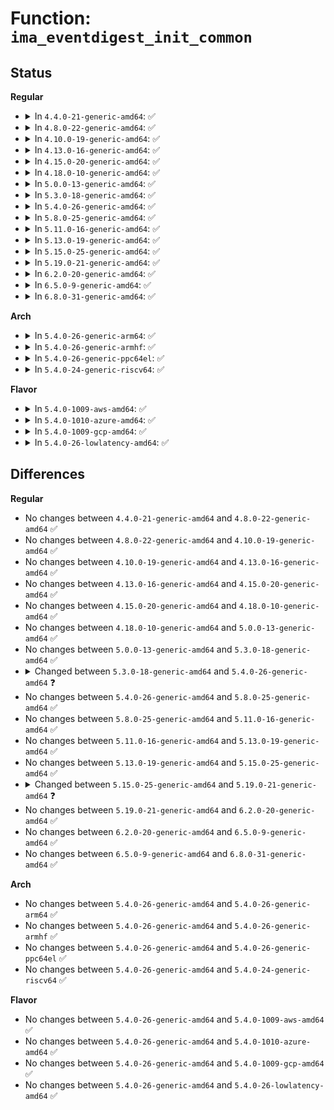 # Function: <code>ima_eventdigest_init_common</code>

## Status
<b>Regular</b>
<ul>
<li>
<details>
<summary>In <code>4.4.0-21-generic-amd64</code>: ✅</summary>

```c
int ima_eventdigest_init_common(u8 * digest, u32 digestsize, u8 hash_algo, struct ima_field_data * field_data)
```

```json
{
  "name": "ima_eventdigest_init_common",
  "collision_type": "Unique Static",
  "inline_type": "No",
  "funcs": [
    {
      "addr": 18446744071582621376,
      "name": "ima_eventdigest_init_common",
      "external": false,
      "loc": "security/integrity/ima/ima_template_lib.c:160",
      "file": "security/integrity/ima/ima_template_lib.c",
      "inline": "seen, unknown",
      "caller_inline": [],
      "caller_func": [
        "security/integrity/ima/ima_template_lib.c:ima_eventdigest_init",
        "security/integrity/ima/ima_template_lib.c:ima_eventdigest_ng_init",
        "security/integrity/ima/ima_template_lib.c:ima_eventdigest_ng_init"
      ]
    }
  ],
  "symbols": [
    {
      "addr": 18446744071582621376,
      "name": "ima_eventdigest_init_common",
      "section": ".text",
      "bind": "STB_LOCAL",
      "size": 265
    }
  ]
}
```
</details>
</li>
<li>
<details>
<summary>In <code>4.8.0-22-generic-amd64</code>: ✅</summary>

```c
int ima_eventdigest_init_common(u8 * digest, u32 digestsize, u8 hash_algo, struct ima_field_data * field_data)
```

```json
{
  "name": "ima_eventdigest_init_common",
  "collision_type": "Unique Static",
  "inline_type": "No",
  "funcs": [
    {
      "addr": 18446744071582870784,
      "name": "ima_eventdigest_init_common",
      "external": false,
      "loc": "security/integrity/ima/ima_template_lib.c:159",
      "file": "security/integrity/ima/ima_template_lib.c",
      "inline": "seen, unknown",
      "caller_inline": [],
      "caller_func": [
        "security/integrity/ima/ima_template_lib.c:ima_eventdigest_ng_init",
        "security/integrity/ima/ima_template_lib.c:ima_eventdigest_ng_init",
        "security/integrity/ima/ima_template_lib.c:ima_eventdigest_init"
      ]
    }
  ],
  "symbols": [
    {
      "addr": 18446744071582870784,
      "name": "ima_eventdigest_init_common",
      "section": ".text",
      "bind": "STB_LOCAL",
      "size": 265
    }
  ]
}
```
</details>
</li>
<li>
<details>
<summary>In <code>4.10.0-19-generic-amd64</code>: ✅</summary>

```c
int ima_eventdigest_init_common(u8 * digest, u32 digestsize, u8 hash_algo, struct ima_field_data * field_data)
```

```json
{
  "name": "ima_eventdigest_init_common",
  "collision_type": "Unique Static",
  "inline_type": "No",
  "funcs": [
    {
      "addr": 18446744071582968224,
      "name": "ima_eventdigest_init_common",
      "external": false,
      "loc": "security/integrity/ima/ima_template_lib.c:162",
      "file": "security/integrity/ima/ima_template_lib.c",
      "inline": "seen, unknown",
      "caller_inline": [],
      "caller_func": [
        "security/integrity/ima/ima_template_lib.c:ima_eventdigest_ng_init",
        "security/integrity/ima/ima_template_lib.c:ima_eventdigest_ng_init",
        "security/integrity/ima/ima_template_lib.c:ima_eventdigest_init"
      ]
    }
  ],
  "symbols": [
    {
      "addr": 18446744071582968224,
      "name": "ima_eventdigest_init_common",
      "section": ".text",
      "bind": "STB_LOCAL",
      "size": 265
    }
  ]
}
```
</details>
</li>
<li>
<details>
<summary>In <code>4.13.0-16-generic-amd64</code>: ✅</summary>

```c
int ima_eventdigest_init_common(u8 * digest, u32 digestsize, u8 hash_algo, struct ima_field_data * field_data)
```

```json
{
  "name": "ima_eventdigest_init_common",
  "collision_type": "Unique Static",
  "inline_type": "No",
  "funcs": [
    {
      "addr": 18446744071583018416,
      "name": "ima_eventdigest_init_common",
      "external": false,
      "loc": "security/integrity/ima/ima_template_lib.c:223",
      "file": "security/integrity/ima/ima_template_lib.c",
      "inline": "seen, unknown",
      "caller_inline": [],
      "caller_func": [
        "security/integrity/ima/ima_template_lib.c:ima_eventdigest_ng_init",
        "security/integrity/ima/ima_template_lib.c:ima_eventdigest_ng_init",
        "security/integrity/ima/ima_template_lib.c:ima_eventdigest_init"
      ]
    }
  ],
  "symbols": [
    {
      "addr": 18446744071583018416,
      "name": "ima_eventdigest_init_common",
      "section": ".text",
      "bind": "STB_LOCAL",
      "size": 351
    }
  ]
}
```
</details>
</li>
<li>
<details>
<summary>In <code>4.15.0-20-generic-amd64</code>: ✅</summary>

```c
int ima_eventdigest_init_common(u8 * digest, u32 digestsize, u8 hash_algo, struct ima_field_data * field_data)
```

```json
{
  "name": "ima_eventdigest_init_common",
  "collision_type": "Unique Static",
  "inline_type": "No",
  "funcs": [
    {
      "addr": 18446744071583183440,
      "name": "ima_eventdigest_init_common",
      "external": false,
      "loc": "security/integrity/ima/ima_template_lib.c:223",
      "file": "security/integrity/ima/ima_template_lib.c",
      "inline": "seen, unknown",
      "caller_inline": [],
      "caller_func": [
        "security/integrity/ima/ima_template_lib.c:ima_eventdigest_ng_init",
        "security/integrity/ima/ima_template_lib.c:ima_eventdigest_ng_init",
        "security/integrity/ima/ima_template_lib.c:ima_eventdigest_init"
      ]
    }
  ],
  "symbols": [
    {
      "addr": 18446744071583183440,
      "name": "ima_eventdigest_init_common",
      "section": ".text",
      "bind": "STB_LOCAL",
      "size": 351
    }
  ]
}
```
</details>
</li>
<li>
<details>
<summary>In <code>4.18.0-10-generic-amd64</code>: ✅</summary>

```c
int ima_eventdigest_init_common(u8 * digest, u32 digestsize, u8 hash_algo, struct ima_field_data * field_data)
```

```json
{
  "name": "ima_eventdigest_init_common",
  "collision_type": "Unique Static",
  "inline_type": "No",
  "funcs": [
    {
      "addr": 18446744071583389808,
      "name": "ima_eventdigest_init_common",
      "external": false,
      "loc": "security/integrity/ima/ima_template_lib.c:225",
      "file": "security/integrity/ima/ima_template_lib.c",
      "inline": "seen, unknown",
      "caller_inline": [],
      "caller_func": [
        "security/integrity/ima/ima_template_lib.c:ima_eventdigest_ng_init",
        "security/integrity/ima/ima_template_lib.c:ima_eventdigest_ng_init",
        "security/integrity/ima/ima_template_lib.c:ima_eventdigest_init"
      ]
    }
  ],
  "symbols": [
    {
      "addr": 18446744071583389808,
      "name": "ima_eventdigest_init_common",
      "section": ".text",
      "bind": "STB_LOCAL",
      "size": 366
    }
  ]
}
```
</details>
</li>
<li>
<details>
<summary>In <code>5.0.0-13-generic-amd64</code>: ✅</summary>

```c
int ima_eventdigest_init_common(u8 * digest, u32 digestsize, u8 hash_algo, struct ima_field_data * field_data)
```

```json
{
  "name": "ima_eventdigest_init_common",
  "collision_type": "Unique Static",
  "inline_type": "No",
  "funcs": [
    {
      "addr": 18446744071583509584,
      "name": "ima_eventdigest_init_common",
      "external": false,
      "loc": "security/integrity/ima/ima_template_lib.c:225",
      "file": "security/integrity/ima/ima_template_lib.c",
      "inline": "seen, unknown",
      "caller_inline": [],
      "caller_func": [
        "security/integrity/ima/ima_template_lib.c:ima_eventdigest_ng_init",
        "security/integrity/ima/ima_template_lib.c:ima_eventdigest_ng_init",
        "security/integrity/ima/ima_template_lib.c:ima_eventdigest_init"
      ]
    }
  ],
  "symbols": [
    {
      "addr": 18446744071583509584,
      "name": "ima_eventdigest_init_common",
      "section": ".text",
      "bind": "STB_LOCAL",
      "size": 366
    }
  ]
}
```
</details>
</li>
<li>
<details>
<summary>In <code>5.3.0-18-generic-amd64</code>: ✅</summary>

```c
int ima_eventdigest_init_common(u8 * digest, u32 digestsize, u8 hash_algo, struct ima_field_data * field_data)
```

```json
{
  "name": "ima_eventdigest_init_common",
  "collision_type": "Unique Static",
  "inline_type": "No",
  "funcs": [
    {
      "addr": 18446744071583697216,
      "name": "ima_eventdigest_init_common",
      "external": false,
      "loc": "security/integrity/ima/ima_template_lib.c:228",
      "file": "security/integrity/ima/ima_template_lib.c",
      "inline": "seen, unknown",
      "caller_inline": [],
      "caller_func": [
        "security/integrity/ima/ima_template_lib.c:ima_eventdigest_ng_init",
        "security/integrity/ima/ima_template_lib.c:ima_eventdigest_ng_init",
        "security/integrity/ima/ima_template_lib.c:ima_eventdigest_init"
      ]
    }
  ],
  "symbols": [
    {
      "addr": 18446744071583697216,
      "name": "ima_eventdigest_init_common",
      "section": ".text",
      "bind": "STB_LOCAL",
      "size": 282
    }
  ]
}
```
</details>
</li>
<li>
<details>
<summary>In <code>5.4.0-26-generic-amd64</code>: ✅</summary>

```c
int ima_eventdigest_init_common(const u8 * digest, u32 digestsize, u8 hash_algo, struct ima_field_data * field_data)
```

```json
{
  "name": "ima_eventdigest_init_common",
  "collision_type": "Unique Static",
  "inline_type": "No",
  "funcs": [
    {
      "addr": 18446744071583805408,
      "name": "ima_eventdigest_init_common",
      "external": false,
      "loc": "security/integrity/ima/ima_template_lib.c:228",
      "file": "security/integrity/ima/ima_template_lib.c",
      "inline": "seen, unknown",
      "caller_inline": [],
      "caller_func": [
        "security/integrity/ima/ima_template_lib.c:ima_eventdigest_modsig_init",
        "security/integrity/ima/ima_template_lib.c:ima_eventdigest_ng_init",
        "security/integrity/ima/ima_template_lib.c:ima_eventdigest_ng_init",
        "security/integrity/ima/ima_template_lib.c:ima_eventdigest_init"
      ]
    }
  ],
  "symbols": [
    {
      "addr": 18446744071583805408,
      "name": "ima_eventdigest_init_common",
      "section": ".text",
      "bind": "STB_LOCAL",
      "size": 282
    }
  ]
}
```
</details>
</li>
<li>
<details>
<summary>In <code>5.8.0-25-generic-amd64</code>: ✅</summary>

```c
int ima_eventdigest_init_common(const u8 * digest, u32 digestsize, u8 hash_algo, struct ima_field_data * field_data)
```

```json
{
  "name": "ima_eventdigest_init_common",
  "collision_type": "Unique Static",
  "inline_type": "No",
  "funcs": [
    {
      "addr": 18446744071584199744,
      "name": "ima_eventdigest_init_common",
      "external": false,
      "loc": "security/integrity/ima/ima_template_lib.c:226",
      "file": "security/integrity/ima/ima_template_lib.c",
      "inline": "seen, unknown",
      "caller_inline": [],
      "caller_func": [
        "security/integrity/ima/ima_template_lib.c:ima_eventdigest_modsig_init",
        "security/integrity/ima/ima_template_lib.c:ima_eventdigest_ng_init",
        "security/integrity/ima/ima_template_lib.c:ima_eventdigest_ng_init",
        "security/integrity/ima/ima_template_lib.c:ima_eventdigest_init"
      ]
    }
  ],
  "symbols": [
    {
      "addr": 18446744071584199744,
      "name": "ima_eventdigest_init_common",
      "section": ".text",
      "bind": "STB_LOCAL",
      "size": 269
    }
  ]
}
```
</details>
</li>
<li>
<details>
<summary>In <code>5.11.0-16-generic-amd64</code>: ✅</summary>

```c
int ima_eventdigest_init_common(const u8 * digest, u32 digestsize, u8 hash_algo, struct ima_field_data * field_data)
```

```json
{
  "name": "ima_eventdigest_init_common",
  "collision_type": "Unique Static",
  "inline_type": "No",
  "funcs": [
    {
      "addr": 18446744071584318192,
      "name": "ima_eventdigest_init_common",
      "external": false,
      "loc": "security/integrity/ima/ima_template_lib.c:226",
      "file": "security/integrity/ima/ima_template_lib.c",
      "inline": "seen, unknown",
      "caller_inline": [],
      "caller_func": [
        "security/integrity/ima/ima_template_lib.c:ima_eventdigest_modsig_init",
        "security/integrity/ima/ima_template_lib.c:ima_eventdigest_ng_init",
        "security/integrity/ima/ima_template_lib.c:ima_eventdigest_ng_init",
        "security/integrity/ima/ima_template_lib.c:ima_eventdigest_init"
      ]
    }
  ],
  "symbols": [
    {
      "addr": 18446744071584318192,
      "name": "ima_eventdigest_init_common",
      "section": ".text",
      "bind": "STB_LOCAL",
      "size": 269
    }
  ]
}
```
</details>
</li>
<li>
<details>
<summary>In <code>5.13.0-19-generic-amd64</code>: ✅</summary>

```c
int ima_eventdigest_init_common(const u8 * digest, u32 digestsize, u8 hash_algo, struct ima_field_data * field_data)
```

```json
{
  "name": "ima_eventdigest_init_common",
  "collision_type": "Unique Static",
  "inline_type": "No",
  "funcs": [
    {
      "addr": 18446744071584352768,
      "name": "ima_eventdigest_init_common",
      "external": false,
      "loc": "security/integrity/ima/ima_template_lib.c:226",
      "file": "security/integrity/ima/ima_template_lib.c",
      "inline": "seen, unknown",
      "caller_inline": [],
      "caller_func": [
        "security/integrity/ima/ima_template_lib.c:ima_eventdigest_modsig_init",
        "security/integrity/ima/ima_template_lib.c:ima_eventdigest_ng_init",
        "security/integrity/ima/ima_template_lib.c:ima_eventdigest_ng_init",
        "security/integrity/ima/ima_template_lib.c:ima_eventdigest_init"
      ]
    }
  ],
  "symbols": [
    {
      "addr": 18446744071584352768,
      "name": "ima_eventdigest_init_common",
      "section": ".text",
      "bind": "STB_LOCAL",
      "size": 269
    }
  ]
}
```
</details>
</li>
<li>
<details>
<summary>In <code>5.15.0-25-generic-amd64</code>: ✅</summary>

```c
int ima_eventdigest_init_common(const u8 * digest, u32 digestsize, u8 hash_algo, struct ima_field_data * field_data)
```

```json
{
  "name": "ima_eventdigest_init_common",
  "collision_type": "Unique Static",
  "inline_type": "No",
  "funcs": [
    {
      "addr": 18446744071584744240,
      "name": "ima_eventdigest_init_common",
      "external": false,
      "loc": "security/integrity/ima/ima_template_lib.c:267",
      "file": "security/integrity/ima/ima_template_lib.c",
      "inline": "seen, unknown",
      "caller_inline": [],
      "caller_func": [
        "security/integrity/ima/ima_template_lib.c:ima_eventdigest_modsig_init",
        "security/integrity/ima/ima_template_lib.c:ima_eventdigest_ng_init",
        "security/integrity/ima/ima_template_lib.c:ima_eventdigest_ng_init",
        "security/integrity/ima/ima_template_lib.c:ima_eventdigest_init"
      ]
    }
  ],
  "symbols": [
    {
      "addr": 18446744071584744240,
      "name": "ima_eventdigest_init_common",
      "section": ".text",
      "bind": "STB_LOCAL",
      "size": 324
    }
  ]
}
```
</details>
</li>
<li>
<details>
<summary>In <code>5.19.0-21-generic-amd64</code>: ✅</summary>

```c
int ima_eventdigest_init_common(const u8 * digest, u32 digestsize, u8 digest_type, u8 hash_algo, struct ima_field_data * field_data)
```

```json
{
  "name": "ima_eventdigest_init_common",
  "collision_type": "Unique Static",
  "inline_type": "No",
  "funcs": [
    {
      "addr": 18446744071585423232,
      "name": "ima_eventdigest_init_common",
      "external": false,
      "loc": "security/integrity/ima/ima_template_lib.c:289",
      "file": "security/integrity/ima/ima_template_lib.c",
      "inline": "seen, unknown",
      "caller_inline": [],
      "caller_func": [
        "security/integrity/ima/ima_template_lib.c:ima_eventdigest_modsig_init",
        "security/integrity/ima/ima_template_lib.c:ima_eventdigest_ngv2_init",
        "security/integrity/ima/ima_template_lib.c:ima_eventdigest_ngv2_init",
        "security/integrity/ima/ima_template_lib.c:ima_eventdigest_ng_init",
        "security/integrity/ima/ima_template_lib.c:ima_eventdigest_ng_init",
        "security/integrity/ima/ima_template_lib.c:ima_eventdigest_init"
      ]
    }
  ],
  "symbols": [
    {
      "addr": 18446744071585423232,
      "name": "ima_eventdigest_init_common",
      "section": ".text",
      "bind": "STB_LOCAL",
      "size": 539
    }
  ]
}
```
</details>
</li>
<li>
<details>
<summary>In <code>6.2.0-20-generic-amd64</code>: ✅</summary>

```c
int ima_eventdigest_init_common(const u8 * digest, u32 digestsize, u8 digest_type, u8 hash_algo, struct ima_field_data * field_data)
```

```json
{
  "name": "ima_eventdigest_init_common",
  "collision_type": "Unique Static",
  "inline_type": "No",
  "funcs": [
    {
      "addr": 18446744071586178496,
      "name": "ima_eventdigest_init_common",
      "external": false,
      "loc": "security/integrity/ima/ima_template_lib.c:289",
      "file": "security/integrity/ima/ima_template_lib.c",
      "inline": "seen, unknown",
      "caller_inline": [],
      "caller_func": [
        "security/integrity/ima/ima_template_lib.c:ima_eventdigest_modsig_init",
        "security/integrity/ima/ima_template_lib.c:ima_eventdigest_ngv2_init",
        "security/integrity/ima/ima_template_lib.c:ima_eventdigest_ngv2_init",
        "security/integrity/ima/ima_template_lib.c:ima_eventdigest_ng_init",
        "security/integrity/ima/ima_template_lib.c:ima_eventdigest_ng_init",
        "security/integrity/ima/ima_template_lib.c:ima_eventdigest_init"
      ]
    }
  ],
  "symbols": [
    {
      "addr": 18446744071586178496,
      "name": "ima_eventdigest_init_common",
      "section": ".text",
      "bind": "STB_LOCAL",
      "size": 539
    }
  ]
}
```
</details>
</li>
<li>
<details>
<summary>In <code>6.5.0-9-generic-amd64</code>: ✅</summary>

```c
int ima_eventdigest_init_common(const u8 * digest, u32 digestsize, u8 digest_type, u8 hash_algo, struct ima_field_data * field_data)
```

```json
{
  "name": "ima_eventdigest_init_common",
  "collision_type": "Unique Static",
  "inline_type": "No",
  "funcs": [
    {
      "addr": 18446744071586415920,
      "name": "ima_eventdigest_init_common",
      "external": false,
      "loc": "security/integrity/ima/ima_template_lib.c:289",
      "file": "security/integrity/ima/ima_template_lib.c",
      "inline": "seen, unknown",
      "caller_inline": [],
      "caller_func": [
        "security/integrity/ima/ima_template_lib.c:ima_eventdigest_modsig_init",
        "security/integrity/ima/ima_template_lib.c:ima_eventdigest_ngv2_init",
        "security/integrity/ima/ima_template_lib.c:ima_eventdigest_ngv2_init",
        "security/integrity/ima/ima_template_lib.c:ima_eventdigest_ng_init",
        "security/integrity/ima/ima_template_lib.c:ima_eventdigest_ng_init",
        "security/integrity/ima/ima_template_lib.c:ima_eventdigest_init"
      ]
    }
  ],
  "symbols": [
    {
      "addr": 18446744071586415920,
      "name": "ima_eventdigest_init_common",
      "section": ".text",
      "bind": "STB_LOCAL",
      "size": 579
    }
  ]
}
```
</details>
</li>
<li>
<details>
<summary>In <code>6.8.0-31-generic-amd64</code>: ✅</summary>

```c
int ima_eventdigest_init_common(const u8 * digest, u32 digestsize, u8 digest_type, u8 hash_algo, struct ima_field_data * field_data)
```

```json
{
  "name": "ima_eventdigest_init_common",
  "collision_type": "Unique Static",
  "inline_type": "No",
  "funcs": [
    {
      "addr": 18446744071586680912,
      "name": "ima_eventdigest_init_common",
      "external": false,
      "loc": "security/integrity/ima/ima_template_lib.c:289",
      "file": "security/integrity/ima/ima_template_lib.c",
      "inline": "seen, unknown",
      "caller_inline": [],
      "caller_func": [
        "security/integrity/ima/ima_template_lib.c:ima_eventdigest_modsig_init",
        "security/integrity/ima/ima_template_lib.c:ima_eventdigest_ngv2_init",
        "security/integrity/ima/ima_template_lib.c:ima_eventdigest_ngv2_init",
        "security/integrity/ima/ima_template_lib.c:ima_eventdigest_ng_init",
        "security/integrity/ima/ima_template_lib.c:ima_eventdigest_ng_init",
        "security/integrity/ima/ima_template_lib.c:ima_eventdigest_init"
      ]
    }
  ],
  "symbols": [
    {
      "addr": 18446744071586680912,
      "name": "ima_eventdigest_init_common",
      "section": ".text",
      "bind": "STB_LOCAL",
      "size": 579
    }
  ]
}
```
</details>
</li>
</ul>
<b>Arch</b>
<ul>
<li>
<details>
<summary>In <code>5.4.0-26-generic-arm64</code>: ✅</summary>

```c
int ima_eventdigest_init_common(const u8 * digest, u32 digestsize, u8 hash_algo, struct ima_field_data * field_data)
```

```json
{
  "name": "ima_eventdigest_init_common",
  "collision_type": "Unique Static",
  "inline_type": "No",
  "funcs": [
    {
      "addr": 18446603336495609048,
      "name": "ima_eventdigest_init_common",
      "external": false,
      "loc": "security/integrity/ima/ima_template_lib.c:228",
      "file": "security/integrity/ima/ima_template_lib.c",
      "inline": "seen, unknown",
      "caller_inline": [],
      "caller_func": [
        "security/integrity/ima/ima_template_lib.c:ima_eventdigest_modsig_init",
        "security/integrity/ima/ima_template_lib.c:ima_eventdigest_ng_init",
        "security/integrity/ima/ima_template_lib.c:ima_eventdigest_ng_init",
        "security/integrity/ima/ima_template_lib.c:ima_eventdigest_init"
      ]
    }
  ],
  "symbols": [
    {
      "addr": 18446603336495609048,
      "name": "ima_eventdigest_init_common",
      "section": ".text",
      "bind": "STB_LOCAL",
      "size": 300
    }
  ]
}
```
</details>
</li>
<li>
<details>
<summary>In <code>5.4.0-26-generic-armhf</code>: ✅</summary>

```c
int ima_eventdigest_init_common(const u8 * digest, u32 digestsize, u8 hash_algo, struct ima_field_data * field_data)
```

```json
{
  "name": "ima_eventdigest_init_common",
  "collision_type": "Unique Static",
  "inline_type": "No",
  "funcs": [
    {
      "addr": 3228969500,
      "name": "ima_eventdigest_init_common",
      "external": false,
      "loc": "security/integrity/ima/ima_template_lib.c:228",
      "file": "security/integrity/ima/ima_template_lib.c",
      "inline": "seen, unknown",
      "caller_inline": [],
      "caller_func": [
        "security/integrity/ima/ima_template_lib.c:ima_eventdigest_modsig_init",
        "security/integrity/ima/ima_template_lib.c:ima_eventdigest_ng_init",
        "security/integrity/ima/ima_template_lib.c:ima_eventdigest_init"
      ]
    }
  ],
  "symbols": [
    {
      "addr": 3228969500,
      "name": "ima_eventdigest_init_common",
      "section": ".text",
      "bind": "STB_LOCAL",
      "size": 260
    }
  ]
}
```
</details>
</li>
<li>
<details>
<summary>In <code>5.4.0-26-generic-ppc64el</code>: ✅</summary>

```c
int ima_eventdigest_init_common(const u8 * digest, u32 digestsize, u8 hash_algo, struct ima_field_data * field_data)
```

```json
{
  "name": "ima_eventdigest_init_common",
  "collision_type": "Unique Static",
  "inline_type": "No",
  "funcs": [
    {
      "addr": 13835058055289724048,
      "name": "ima_eventdigest_init_common",
      "external": false,
      "loc": "security/integrity/ima/ima_template_lib.c:228",
      "file": "security/integrity/ima/ima_template_lib.c",
      "inline": "seen, unknown",
      "caller_inline": [],
      "caller_func": [
        "security/integrity/ima/ima_template_lib.c:ima_eventdigest_modsig_init",
        "security/integrity/ima/ima_template_lib.c:ima_eventdigest_ng_init",
        "security/integrity/ima/ima_template_lib.c:ima_eventdigest_ng_init",
        "security/integrity/ima/ima_template_lib.c:ima_eventdigest_init"
      ]
    }
  ],
  "symbols": [
    {
      "addr": 13835058055289724048,
      "name": "ima_eventdigest_init_common",
      "section": ".text",
      "bind": "STB_LOCAL",
      "size": 360
    }
  ]
}
```
</details>
</li>
<li>
<details>
<summary>In <code>5.4.0-24-generic-riscv64</code>: ✅</summary>

```c
int ima_eventdigest_init_common(const u8 * digest, u32 digestsize, u8 hash_algo, struct ima_field_data * field_data)
```

```json
{
  "name": "ima_eventdigest_init_common",
  "collision_type": "Unique Static",
  "inline_type": "No",
  "funcs": [
    {
      "addr": 18446743936274770616,
      "name": "ima_eventdigest_init_common",
      "external": false,
      "loc": "security/integrity/ima/ima_template_lib.c:228",
      "file": "security/integrity/ima/ima_template_lib.c",
      "inline": "seen, unknown",
      "caller_inline": [],
      "caller_func": [
        "security/integrity/ima/ima_template_lib.c:ima_eventdigest_modsig_init",
        "security/integrity/ima/ima_template_lib.c:ima_eventdigest_ng_init",
        "security/integrity/ima/ima_template_lib.c:ima_eventdigest_init"
      ]
    }
  ],
  "symbols": [
    {
      "addr": 18446743936274770616,
      "name": "ima_eventdigest_init_common",
      "section": ".text",
      "bind": "STB_LOCAL",
      "size": 218
    }
  ]
}
```
</details>
</li>
</ul>
<b>Flavor</b>
<ul>
<li>
<details>
<summary>In <code>5.4.0-1009-aws-amd64</code>: ✅</summary>

```c
int ima_eventdigest_init_common(const u8 * digest, u32 digestsize, u8 hash_algo, struct ima_field_data * field_data)
```

```json
{
  "name": "ima_eventdigest_init_common",
  "collision_type": "Unique Static",
  "inline_type": "No",
  "funcs": [
    {
      "addr": 18446744071583774144,
      "name": "ima_eventdigest_init_common",
      "external": false,
      "loc": "security/integrity/ima/ima_template_lib.c:228",
      "file": "security/integrity/ima/ima_template_lib.c",
      "inline": "seen, unknown",
      "caller_inline": [],
      "caller_func": [
        "security/integrity/ima/ima_template_lib.c:ima_eventdigest_modsig_init",
        "security/integrity/ima/ima_template_lib.c:ima_eventdigest_ng_init",
        "security/integrity/ima/ima_template_lib.c:ima_eventdigest_ng_init",
        "security/integrity/ima/ima_template_lib.c:ima_eventdigest_init"
      ]
    }
  ],
  "symbols": [
    {
      "addr": 18446744071583774144,
      "name": "ima_eventdigest_init_common",
      "section": ".text",
      "bind": "STB_LOCAL",
      "size": 282
    }
  ]
}
```
</details>
</li>
<li>
<details>
<summary>In <code>5.4.0-1010-azure-amd64</code>: ✅</summary>

```c
int ima_eventdigest_init_common(const u8 * digest, u32 digestsize, u8 hash_algo, struct ima_field_data * field_data)
```

```json
{
  "name": "ima_eventdigest_init_common",
  "collision_type": "Unique Static",
  "inline_type": "No",
  "funcs": [
    {
      "addr": 18446744071583711200,
      "name": "ima_eventdigest_init_common",
      "external": false,
      "loc": "security/integrity/ima/ima_template_lib.c:228",
      "file": "security/integrity/ima/ima_template_lib.c",
      "inline": "seen, unknown",
      "caller_inline": [],
      "caller_func": [
        "security/integrity/ima/ima_template_lib.c:ima_eventdigest_modsig_init",
        "security/integrity/ima/ima_template_lib.c:ima_eventdigest_ng_init",
        "security/integrity/ima/ima_template_lib.c:ima_eventdigest_ng_init",
        "security/integrity/ima/ima_template_lib.c:ima_eventdigest_init"
      ]
    }
  ],
  "symbols": [
    {
      "addr": 18446744071583711200,
      "name": "ima_eventdigest_init_common",
      "section": ".text",
      "bind": "STB_LOCAL",
      "size": 282
    }
  ]
}
```
</details>
</li>
<li>
<details>
<summary>In <code>5.4.0-1009-gcp-amd64</code>: ✅</summary>

```c
int ima_eventdigest_init_common(const u8 * digest, u32 digestsize, u8 hash_algo, struct ima_field_data * field_data)
```

```json
{
  "name": "ima_eventdigest_init_common",
  "collision_type": "Unique Static",
  "inline_type": "No",
  "funcs": [
    {
      "addr": 18446744071583757904,
      "name": "ima_eventdigest_init_common",
      "external": false,
      "loc": "security/integrity/ima/ima_template_lib.c:228",
      "file": "security/integrity/ima/ima_template_lib.c",
      "inline": "seen, unknown",
      "caller_inline": [],
      "caller_func": [
        "security/integrity/ima/ima_template_lib.c:ima_eventdigest_modsig_init",
        "security/integrity/ima/ima_template_lib.c:ima_eventdigest_ng_init",
        "security/integrity/ima/ima_template_lib.c:ima_eventdigest_ng_init",
        "security/integrity/ima/ima_template_lib.c:ima_eventdigest_init"
      ]
    }
  ],
  "symbols": [
    {
      "addr": 18446744071583757904,
      "name": "ima_eventdigest_init_common",
      "section": ".text",
      "bind": "STB_LOCAL",
      "size": 282
    }
  ]
}
```
</details>
</li>
<li>
<details>
<summary>In <code>5.4.0-26-lowlatency-amd64</code>: ✅</summary>

```c
int ima_eventdigest_init_common(const u8 * digest, u32 digestsize, u8 hash_algo, struct ima_field_data * field_data)
```

```json
{
  "name": "ima_eventdigest_init_common",
  "collision_type": "Unique Static",
  "inline_type": "No",
  "funcs": [
    {
      "addr": 18446744071583858896,
      "name": "ima_eventdigest_init_common",
      "external": false,
      "loc": "security/integrity/ima/ima_template_lib.c:228",
      "file": "security/integrity/ima/ima_template_lib.c",
      "inline": "seen, unknown",
      "caller_inline": [],
      "caller_func": [
        "security/integrity/ima/ima_template_lib.c:ima_eventdigest_modsig_init",
        "security/integrity/ima/ima_template_lib.c:ima_eventdigest_ng_init",
        "security/integrity/ima/ima_template_lib.c:ima_eventdigest_ng_init",
        "security/integrity/ima/ima_template_lib.c:ima_eventdigest_init"
      ]
    }
  ],
  "symbols": [
    {
      "addr": 18446744071583858896,
      "name": "ima_eventdigest_init_common",
      "section": ".text",
      "bind": "STB_LOCAL",
      "size": 282
    }
  ]
}
```
</details>
</li>
</ul>

## Differences
<b>Regular</b>
<ul>
<li>
No changes between <code>4.4.0-21-generic-amd64</code> and <code>4.8.0-22-generic-amd64</code> ✅
</li>
<li>
No changes between <code>4.8.0-22-generic-amd64</code> and <code>4.10.0-19-generic-amd64</code> ✅
</li>
<li>
No changes between <code>4.10.0-19-generic-amd64</code> and <code>4.13.0-16-generic-amd64</code> ✅
</li>
<li>
No changes between <code>4.13.0-16-generic-amd64</code> and <code>4.15.0-20-generic-amd64</code> ✅
</li>
<li>
No changes between <code>4.15.0-20-generic-amd64</code> and <code>4.18.0-10-generic-amd64</code> ✅
</li>
<li>
No changes between <code>4.18.0-10-generic-amd64</code> and <code>5.0.0-13-generic-amd64</code> ✅
</li>
<li>
No changes between <code>5.0.0-13-generic-amd64</code> and <code>5.3.0-18-generic-amd64</code> ✅
</li>
<li>
<details>
<summary>Changed between <code>5.3.0-18-generic-amd64</code> and <code>5.4.0-26-generic-amd64</code> ❓</summary>
<ul>
<li>
<b>Param type changed. </b>
<code>u8 * digest</code> ➡️ <code>const u8 * digest</code>
</li>
</ul>
</details>
</li>
<li>
No changes between <code>5.4.0-26-generic-amd64</code> and <code>5.8.0-25-generic-amd64</code> ✅
</li>
<li>
No changes between <code>5.8.0-25-generic-amd64</code> and <code>5.11.0-16-generic-amd64</code> ✅
</li>
<li>
No changes between <code>5.11.0-16-generic-amd64</code> and <code>5.13.0-19-generic-amd64</code> ✅
</li>
<li>
No changes between <code>5.13.0-19-generic-amd64</code> and <code>5.15.0-25-generic-amd64</code> ✅
</li>
<li>
<details>
<summary>Changed between <code>5.15.0-25-generic-amd64</code> and <code>5.19.0-21-generic-amd64</code> ❓</summary>
<ul>
<li>
<b>Param added. </b>
<code>u8 digest_type</code>
</li>
<li>
<b>Param reordered. </b>
<code>digest, digestsize, hash_algo, field_data</code> ➡️ <code>digest, digestsize, digest_type, hash_algo, field_data</code>
</li>
</ul>
</details>
</li>
<li>
No changes between <code>5.19.0-21-generic-amd64</code> and <code>6.2.0-20-generic-amd64</code> ✅
</li>
<li>
No changes between <code>6.2.0-20-generic-amd64</code> and <code>6.5.0-9-generic-amd64</code> ✅
</li>
<li>
No changes between <code>6.5.0-9-generic-amd64</code> and <code>6.8.0-31-generic-amd64</code> ✅
</li>
</ul>
<b>Arch</b>
<ul>
<li>
No changes between <code>5.4.0-26-generic-amd64</code> and <code>5.4.0-26-generic-arm64</code> ✅
</li>
<li>
No changes between <code>5.4.0-26-generic-amd64</code> and <code>5.4.0-26-generic-armhf</code> ✅
</li>
<li>
No changes between <code>5.4.0-26-generic-amd64</code> and <code>5.4.0-26-generic-ppc64el</code> ✅
</li>
<li>
No changes between <code>5.4.0-26-generic-amd64</code> and <code>5.4.0-24-generic-riscv64</code> ✅
</li>
</ul>
<b>Flavor</b>
<ul>
<li>
No changes between <code>5.4.0-26-generic-amd64</code> and <code>5.4.0-1009-aws-amd64</code> ✅
</li>
<li>
No changes between <code>5.4.0-26-generic-amd64</code> and <code>5.4.0-1010-azure-amd64</code> ✅
</li>
<li>
No changes between <code>5.4.0-26-generic-amd64</code> and <code>5.4.0-1009-gcp-amd64</code> ✅
</li>
<li>
No changes between <code>5.4.0-26-generic-amd64</code> and <code>5.4.0-26-lowlatency-amd64</code> ✅
</li>
</ul>
